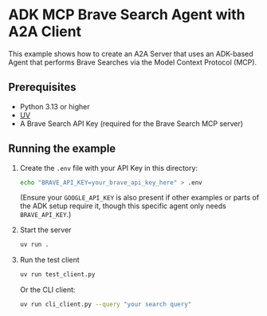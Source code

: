 # ADK MCP Brave Search Agent with A2A Client

This example shows how to create an A2A Server that uses an ADK-based Agent that performs Brave Searches via the Model Context Protocol (MCP).

## Prerequisites

- Python 3.13 or higher
- [UV](https://docs.astral.sh/uv/)
- A Brave Search API Key (required for the Brave Search MCP server)

## Running the example

1. Create the `.env` file with your API Key in this directory:

   ```bash
   echo "BRAVE_API_KEY=your_brave_api_key_here" > .env
   ```
   (Ensure your `GOOGLE_API_KEY` is also present if other examples or parts of the ADK setup require it, though this specific agent only needs `BRAVE_API_KEY`.)


2. Start the server

   ```sh
   uv run .
   ```

3. Run the test client

   ```sh
   uv run test_client.py
   ```

   Or the CLI client:
   ```sh
   uv run cli_client.py --query "your search query"
